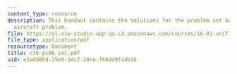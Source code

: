 ```yaml
---
content_type: resource
description: This handout contains the solutions for the problem set based on the
  aircraft problem.
file: https://ol-ocw-studio-app-qa.s3.amazonaws.com/courses/16-01-unified-engineering-i-ii-iii-iv-fall-2005-spring-2006/e3ad98bd25e93ec728cef60dd9fadb26_c16_ps06_sol.pdf
file_type: application/pdf
resourcetype: Document
title: c16_ps06_sol.pdf
uid: e3ad98bd-25e9-3ec7-28ce-f60dd9fadb26
---
```

